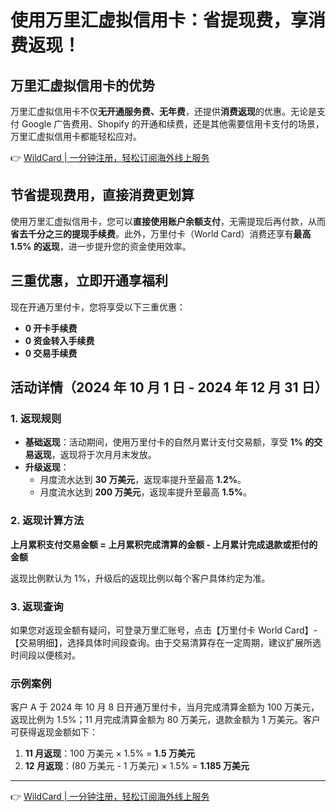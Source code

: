 # 使用万里汇虚拟信用卡：省提现费，享消费返现！

## 万里汇虚拟信用卡的优势

万里汇虚拟信用卡不仅**无开通服务费、无年费**，还提供**消费返现**的优惠。无论是支付 Google 广告费用、Shopify 的开通和续费，还是其他需要信用卡支付的场景，万里汇虚拟信用卡都能轻松应对。

👉 [WildCard | 一分钟注册，轻松订阅海外线上服务](https://bbtdd.com/WildCard)

## 节省提现费用，直接消费更划算

使用万里汇虚拟信用卡，您可以**直接使用账户余额支付**，无需提现后再付款，从而**省去千分之三的提现手续费**。此外，万里付卡（World Card）消费还享有**最高 1.5% 的返现**，进一步提升您的资金使用效率。

## 三重优惠，立即开通享福利

现在开通万里付卡，您将享受以下三重优惠：

- **0 开卡手续费**
- **0 资金转入手续费**
- **0 交易手续费**

## 活动详情（2024 年 10 月 1 日 - 2024 年 12 月 31 日）

### 1. 返现规则

- **基础返现**：活动期间，使用万里付卡的自然月累计支付交易额，享受 **1% 的交易返现**，返现将于次月月末发放。
- **升级返现**：
  - 月度流水达到 **30 万美元**，返现率提升至最高 **1.2%**。
  - 月度流水达到 **200 万美元**，返现率提升至最高 **1.5%**。

### 2. 返现计算方法

**上月累积支付交易金额 = 上月累积完成清算的金额 - 上月累计完成退款或拒付的金额**

返现比例默认为 1%，升级后的返现比例以每个客户具体约定为准。

### 3. 返现查询

如果您对返现金额有疑问，可登录万里汇账号，点击【万里付卡 World Card】-【交易明细】，选择具体时间段查询。由于交易清算存在一定周期，建议扩展所选时间段以便核对。

### 示例案例

客户 A 于 2024 年 10 月 8 日开通万里付卡，当月完成清算金额为 100 万美元，返现比例为 1.5%；11 月完成清算金额为 80 万美元，退款金额为 1 万美元。客户可获得返现金额如下：

1. **11 月返现**：100 万美元 × 1.5% = **1.5 万美元**
2. **12 月返现**：(80 万美元 - 1 万美元) × 1.5% = **1.185 万美元**

---

👉 [WildCard | 一分钟注册，轻松订阅海外线上服务](https://bbtdd.com/WildCard)